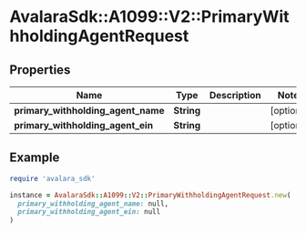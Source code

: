 # AvalaraSdk::A1099::V2::PrimaryWithholdingAgentRequest

## Properties

| Name | Type | Description | Notes |
| ---- | ---- | ----------- | ----- |
| **primary_withholding_agent_name** | **String** |  | [optional] |
| **primary_withholding_agent_ein** | **String** |  | [optional] |

## Example

```ruby
require 'avalara_sdk'

instance = AvalaraSdk::A1099::V2::PrimaryWithholdingAgentRequest.new(
  primary_withholding_agent_name: null,
  primary_withholding_agent_ein: null
)
```

